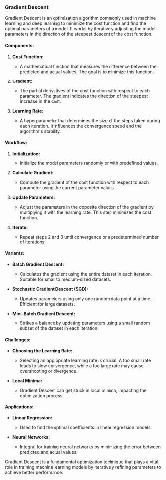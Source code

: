 ### Gradient Descent

Gradient Descent is an optimization algorithm commonly used in machine learning and deep learning to minimize the cost function and find the optimal parameters of a model. It works by iteratively adjusting the model parameters in the direction of the steepest descent of the cost function.

#### Components:

1. **Cost Function:**
   - A mathematical function that measures the difference between the predicted and actual values. The goal is to minimize this function.

2. **Gradient:**
   - The partial derivatives of the cost function with respect to each parameter. The gradient indicates the direction of the steepest increase in the cost.

3. **Learning Rate:**
   - A hyperparameter that determines the size of the steps taken during each iteration. It influences the convergence speed and the algorithm's stability.

#### Workflow:

1. **Initialization:**
   - Initialize the model parameters randomly or with predefined values.

2. **Calculate Gradient:**
   - Compute the gradient of the cost function with respect to each parameter using the current parameter values.

3. **Update Parameters:**
   - Adjust the parameters in the opposite direction of the gradient by multiplying it with the learning rate. This step minimizes the cost function.

4. **Iterate:**
   - Repeat steps 2 and 3 until convergence or a predetermined number of iterations.

#### Variants:

- **Batch Gradient Descent:**
  - Calculates the gradient using the entire dataset in each iteration. Suitable for small to medium-sized datasets.

- **Stochastic Gradient Descent (SGD):**
  - Updates parameters using only one random data point at a time. Efficient for large datasets.

- **Mini-Batch Gradient Descent:**
  - Strikes a balance by updating parameters using a small random subset of the dataset in each iteration.

#### Challenges:

- **Choosing the Learning Rate:**
  - Selecting an appropriate learning rate is crucial. A too small rate leads to slow convergence, while a too large rate may cause overshooting or divergence.

- **Local Minima:**
  - Gradient Descent can get stuck in local minima, impacting the optimization process.

#### Applications:

- **Linear Regression:**
  - Used to find the optimal coefficients in linear regression models.

- **Neural Networks:**
  - Integral for training neural networks by minimizing the error between predicted and actual values.

Gradient Descent is a fundamental optimization technique that plays a vital role in training machine learning models by iteratively refining parameters to achieve better performance.
